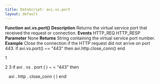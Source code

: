 ```yaml
---
title: DataScript: avi.vs.port
layout: default
---
```

**Function** **avi.vs.port()** **Description** Returns the virtual service port that received the request or connection. **Events** HTTP_REQ
HTTP_RESP **Parameter** None **Returns** String containing the virtual service port number. **Example** Close the connection if the HTTP request did not arrive on port 443.
if avi.vs.port() ~= "443" then avi.http.close_conn() end

1

2
3 if  avi . vs . port ( )  ~ =  "443"  then

   avi . http . close_conn ( )
end